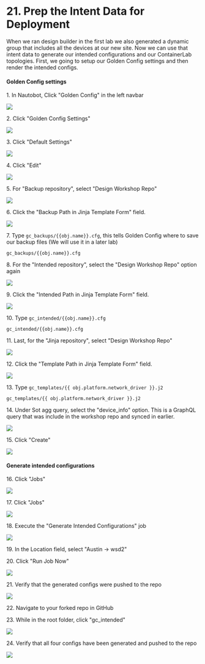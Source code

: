 # 21. Prep the Intent Data for Deployment

When we ran design builder in the first lab we also generated a dynamic group that includes all the devices at our new site. Now we can use that intent data to generate our intended configurations and our ContainerLab topologies. First, we going to setup our Golden Config settings and then render the intended configs.

#### Golden Config settings


1\. In Nautobot, Click "Golden Config" in the left navbar

![](https://ajeuwbhvhr.cloudimg.io/https://colony-recorder.s3.amazonaws.com/files/2025-05-18/6c16acc1-0454-4069-b503-9c9939bd4bed/File.jpeg?tl_px=0,391&br_px=2752,1930&force_format=jpeg&q=100&width=1120.0&wat=1&wat_opacity=1&wat_gravity=northwest&wat_url=https://colony-recorder.s3.amazonaws.com/images/watermarks/FB923C_standard.png&wat_pad=40,475)


2\. Click "Golden Config Settings"

![](https://ajeuwbhvhr.cloudimg.io/https://colony-recorder.s3.amazonaws.com/files/2025-05-18/fb4c9107-f776-40b7-b63f-77e8b7d7e852/File.jpeg?tl_px=0,391&br_px=2752,1930&force_format=jpeg&q=100&width=1120.0&wat=1&wat_opacity=1&wat_gravity=northwest&wat_url=https://colony-recorder.s3.amazonaws.com/images/watermarks/FB923C_standard.png&wat_pad=36,403)


3\. Click "Default Settings"

![](https://ajeuwbhvhr.cloudimg.io/https://colony-recorder.s3.amazonaws.com/files/2025-05-18/64d8540a-6115-4948-bb20-54ecc592cb4c/File.jpeg?tl_px=0,0&br_px=2752,1538&force_format=jpeg&q=100&width=1120.0&wat=1&wat_opacity=1&wat_gravity=northwest&wat_url=https://colony-recorder.s3.amazonaws.com/images/watermarks/FB923C_standard.png&wat_pad=239,234)


4\. Click "Edit"

![](https://ajeuwbhvhr.cloudimg.io/https://colony-recorder.s3.amazonaws.com/files/2025-05-18/106fdddf-6a5c-4da6-aca6-677e4f8321af/File.jpeg?tl_px=90,0&br_px=2842,1538&force_format=jpeg&q=100&width=1120.0&wat=1&wat_opacity=1&wat_gravity=northwest&wat_url=https://colony-recorder.s3.amazonaws.com/images/watermarks/FB923C_standard.png&wat_pad=952,130)


5\. For "Backup repository", select "Design Workshop Repo"

![](https://ajeuwbhvhr.cloudimg.io/https://colony-recorder.s3.amazonaws.com/files/2025-05-18/ae87489e-11f5-4934-9347-0b68dc70cc8c/File.jpeg?tl_px=90,18&br_px=2842,1557&force_format=jpeg&q=100&width=1120.0&wat=1&wat_opacity=1&wat_gravity=northwest&wat_url=https://colony-recorder.s3.amazonaws.com/images/watermarks/FB923C_standard.png&wat_pad=541,277)


6\. Click the "Backup Path in Jinja Template Form" field.

![](https://ajeuwbhvhr.cloudimg.io/https://colony-recorder.s3.amazonaws.com/files/2025-05-18/450fbad1-805c-468e-8476-40d803de3f62/File.jpeg?tl_px=90,118&br_px=2842,1657&force_format=jpeg&q=100&width=1120.0&wat=1&wat_opacity=1&wat_gravity=northwest&wat_url=https://colony-recorder.s3.amazonaws.com/images/watermarks/FB923C_standard.png&wat_pad=553,276)


7\. Type `gc_backups/{{obj.name}}.cfg`, this tells Golden Config where to save our backup files (We will use it in a later lab)

```
gc_backups/{{obj.name}}.cfg
```


8\. For the "Intended repository", select the "Design Workshop Repo" option again

![](https://ajeuwbhvhr.cloudimg.io/https://colony-recorder.s3.amazonaws.com/files/2025-05-18/7de64657-4968-448e-b99a-ba4c26b28394/File.jpeg?tl_px=90,391&br_px=2842,1930&force_format=jpeg&q=100&width=1120.0&wat=1&wat_opacity=1&wat_gravity=northwest&wat_url=https://colony-recorder.s3.amazonaws.com/images/watermarks/FB923C_standard.png&wat_pad=546,437)


9\. Click the "Intended Path in Jinja Template Form" field.

![](https://ajeuwbhvhr.cloudimg.io/https://colony-recorder.s3.amazonaws.com/files/2025-05-18/4d764823-23f5-48de-a07b-a7b2f2dbc6e2/File.jpeg?tl_px=90,391&br_px=2842,1930&force_format=jpeg&q=100&width=1120.0&wat=1&wat_opacity=1&wat_gravity=northwest&wat_url=https://colony-recorder.s3.amazonaws.com/images/watermarks/FB923C_standard.png&wat_pad=629,469)


10\. Type `gc_intended/{{obj.name}}.cfg`

```
gc_intended/{{obj.name}}.cfg
```


11\. Last, for the "Jinja repository", select "Design Workshop Repo"

![](https://ajeuwbhvhr.cloudimg.io/https://colony-recorder.s3.amazonaws.com/files/2025-05-18/b51157fc-a03b-46d5-b28f-8d97e63a8cb2/File.jpeg?tl_px=90,0&br_px=2842,1538&force_format=jpeg&q=100&width=1120.0&wat=1&wat_opacity=1&wat_gravity=northwest&wat_url=https://colony-recorder.s3.amazonaws.com/images/watermarks/FB923C_standard.png&wat_pad=628,192)


12\. Click the "Template Path in Jinja Template Form" field.

![](https://ajeuwbhvhr.cloudimg.io/https://colony-recorder.s3.amazonaws.com/files/2025-05-18/60a89c56-31c9-4e45-96a3-194a329e55a8/File.jpeg?tl_px=90,0&br_px=2842,1538&force_format=jpeg&q=100&width=1120.0&wat=1&wat_opacity=1&wat_gravity=northwest&wat_url=https://colony-recorder.s3.amazonaws.com/images/watermarks/FB923C_standard.png&wat_pad=595,226)


13\. Type `gc_templates/{{ obj.platform.network_driver }}.j2`

```
gc_templates/{{ obj.platform.network_driver }}.j2
```


14\. Under Sot agg query, select the "device_info" option. This is a GraphQL query that was include in the workshop repo and synced in earlier.

![](https://ajeuwbhvhr.cloudimg.io/https://colony-recorder.s3.amazonaws.com/files/2025-05-18/a9aef322-e571-46e6-b44c-93a1de21cde4/File.jpeg?tl_px=90,128&br_px=2842,1667&force_format=jpeg&q=100&width=1120.0&wat=1&wat_opacity=1&wat_gravity=northwest&wat_url=https://colony-recorder.s3.amazonaws.com/images/watermarks/FB923C_standard.png&wat_pad=570,277)


15\. Click "Create"

![](https://ajeuwbhvhr.cloudimg.io/https://colony-recorder.s3.amazonaws.com/files/2025-05-18/20db6726-1291-4200-a84f-32fa93d2adc4/File.jpeg?tl_px=90,391&br_px=2842,1930&force_format=jpeg&q=100&width=1120.0&wat=1&wat_opacity=1&wat_gravity=northwest&wat_url=https://colony-recorder.s3.amazonaws.com/images/watermarks/FB923C_standard.png&wat_pad=734,507)


#### Generate intended configurations


16\. Click "Jobs"

![](https://ajeuwbhvhr.cloudimg.io/https://colony-recorder.s3.amazonaws.com/files/2025-05-18/b571eb09-dd70-4b4d-8d8b-abb53c08013b/ascreenshot.jpeg?tl_px=0,0&br_px=2752,1538&force_format=jpeg&q=100&width=1120.0&wat=1&wat_opacity=1&wat_gravity=northwest&wat_url=https://colony-recorder.s3.amazonaws.com/images/watermarks/FB923C_standard.png&wat_pad=25,55)


17\. Click "Jobs"

![](https://ajeuwbhvhr.cloudimg.io/https://colony-recorder.s3.amazonaws.com/files/2025-05-18/4db9c8ca-9e5b-4863-9708-6a702837fca9/ascreenshot.jpeg?tl_px=0,74&br_px=2752,1613&force_format=jpeg&q=100&width=1120.0&wat=1&wat_opacity=1&wat_gravity=northwest&wat_url=https://colony-recorder.s3.amazonaws.com/images/watermarks/FB923C_standard.png&wat_pad=25,277)


18\. Execute the "Generate Intended Configurations" job

![](https://ajeuwbhvhr.cloudimg.io/https://colony-recorder.s3.amazonaws.com/files/2025-05-18/f4a47280-5cd5-47ff-9dfb-5f75384b1fde/ascreenshot.jpeg?tl_px=0,391&br_px=2752,1930&force_format=jpeg&q=100&width=1120.0&wat=1&wat_opacity=1&wat_gravity=northwest&wat_url=https://colony-recorder.s3.amazonaws.com/images/watermarks/FB923C_standard.png&wat_pad=218,363)


19\. In the Location field, select "Austin -> wsd2"


20\. Click "Run Job Now"

![](https://ajeuwbhvhr.cloudimg.io/https://colony-recorder.s3.amazonaws.com/files/2025-05-18/debd3cef-8eaf-4007-90ce-b59c237a4bf5/ascreenshot.jpeg?tl_px=90,391&br_px=2842,1930&force_format=jpeg&q=100&width=1120.0&wat=1&wat_opacity=1&wat_gravity=northwest&wat_url=https://colony-recorder.s3.amazonaws.com/images/watermarks/FB923C_standard.png&wat_pad=843,511)


21\. Verify that the generated configs were pushed to the repo

![](https://ajeuwbhvhr.cloudimg.io/https://colony-recorder.s3.amazonaws.com/files/2025-05-18/189a0677-0717-48a4-8797-7efe1d47f05a/ascreenshot.jpeg?tl_px=90,391&br_px=2842,1930&force_format=jpeg&q=100&width=1120.0&wat=1&wat_opacity=1&wat_gravity=northwest&wat_url=https://colony-recorder.s3.amazonaws.com/images/watermarks/FB923C_standard.png&wat_pad=619,376)


22\. Navigate to your forked repo in GitHub


23\. While in the root folder, click "gc_intended"

![](https://ajeuwbhvhr.cloudimg.io/https://colony-recorder.s3.amazonaws.com/files/2025-05-18/dc8c8f4c-f66d-415d-88fc-f29747cbc2a7/ascreenshot.jpeg?tl_px=0,391&br_px=2752,1930&force_format=jpeg&q=100&width=1120.0&wat=1&wat_opacity=1&wat_gravity=northwest&wat_url=https://colony-recorder.s3.amazonaws.com/images/watermarks/FB923C_standard.png&wat_pad=119,286)


24\. Verify that all four configs have been generated and pushed to the repo

![](https://ajeuwbhvhr.cloudimg.io/https://colony-recorder.s3.amazonaws.com/files/2025-05-18/59a3c32f-87a0-47ac-8338-42e9f3b4fb54/ascreenshot.jpeg?tl_px=0,391&br_px=2752,1930&force_format=jpeg&q=100&width=1120.0&wat=1&wat_opacity=1&wat_gravity=northwest&wat_url=https://colony-recorder.s3.amazonaws.com/images/watermarks/FB923C_standard.png&wat_pad=290,292)